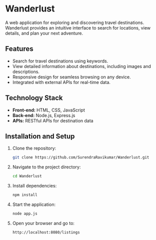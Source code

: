 # Wanderlust
A web application for exploring and discovering travel destinations. Wanderlust provides an intuitive interface to search for locations, view details, and plan your next adventure.

## Features
- Search for travel destinations using keywords.
- View detailed information about destinations, including images and descriptions.
- Responsive design for seamless browsing on any device.
- Integrated with external APIs for real-time data.

## Technology Stack
- **Front-end:** HTML, CSS, JavaScript
- **Back-end:** Node.js, Express.js
- **APIs:** RESTful APIs for destination data
  
## Installation and Setup
1. Clone the repository:
   ```bash
   git clone https://github.com/SurendraRavikumar/Wanderlust.git
2. Navigate to the project directory:
   ```bash
   cd Wanderlust
3. Install dependencies:
   ```bash
   npm install
5. Start the application:
   ```bash
   node app.js
6. Open your browser and go to:
   ```bash
   http://localhost:8080/listings

